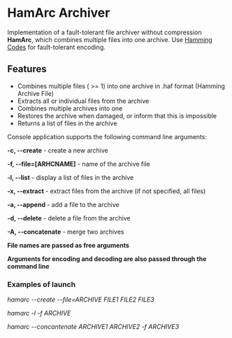 # HamArc Archiver


Implementation of a fault-tolerant file archiver without compression **HamArc**, which combines multiple files into one archive. Use [Hamming Codes](https://en.wikipedia.org/wiki/Hamming_code) for fault-tolerant encoding.

## Features

* Combines multiple files ( >= 1) into one archive in .haf format (Hamming Archive File)
* Extracts all or individual files from the archive
* Combines multiple archives into one
* Restores the archive when damaged, or inform that this is impossible
* Returns a list of files in the archive

Console application supports the following command line arguments:

**-c, --create**           - create a new archive

**-f, --file=[ARHCNAME]**  - name of the archive file

**-l, --list**             - display a list of files in the archive

**-x, --extract**          - extract files from the archive (if not specified, all files)

**-a, --append**           - add a file to the archive

**-d, --delete**           - delete a file from the archive

**-A, --concatenate**      - merge two archives

**File names are passed as free arguments**

**Arguments for encoding and decoding are also passed through the command line**

### Examples of launch
   
*hamarc --create --file=ARCHIVE FILE1 FILE2 FILE3*
   
*hamarc -l -f ARCHIVE*
   
*hamarc --concantenate  ARCHIVE1 ARCHIVE2 -f ARCHIVE3*
